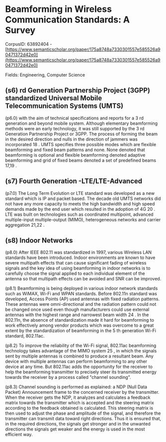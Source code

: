 # Beamforming in Wireless Communication Standards: A Survey

CorpusID: 63892404 - [https://www.semanticscholar.org/paper/175a8748a7330301557e585526a90471372d42e0](https://www.semanticscholar.org/paper/175a8748a7330301557e585526a90471372d42e0)

Fields: Engineering, Computer Science

## (s6) rd Generation Partnership Project (3GPP) standardized Universal Mobile Telecommunication Systems (UMTS)
(p6.0) with the aim of technical specifications and reports for a 3 rd generation and beyond mobile system. Although elementary beamforming methods were an early technology, it was still supported by the 3 rd Generation Partnership Project or 3GPP. The process of forming the beam in the desired direction and nulls in the direction of jammers was incorporated 18 . UMTS specifies three possible modes which are flexible beamforming and fixed beam patterns and none. None denoted that beamforming is optional and flexible beamforming denoted adaptive beamforming and grid of fixed beams denoted a set of predefined beams 17,19 .
## (s7) Fourth Generation -LTE/LTE-Advanced
(p7.0) The Long Term Evolution or LTE standard was developed as a new standard which is IP and packet based. The decade old UMTS networks did not have any more capacity to meets the high bandwidth and high speed demands made by the end user which resulted in the adoption of 4G 20 . LTE was built on technologies such as coordinated multipoint, advanced multiple-input multiple-output (MIMO), heterogeneous networks and carrier aggregation 21,22 .
## (s8) Indoor Networks
(p8.0) After IEEE 802.11 was standardized in 1997, various Wireless LAN standards have been introduced. Indoor environments are known to have severe multipath effects that can cause significant fading of wireless signals and the key idea of using beamforming in indoor networks is to carefully choose the signal applied to each individual element of the antenna so that multipath effects can be avoided and SNR can be improved.

(p8.1) Beamforming is being deployed in various indoor network standards such as WiMAX, Wi-Fi and WPAN standards. Before 802.11n standard was developed, Access Points (AP) used antennas with fixed radiation patterns. These antennas were omni-directional and the radiation pattern could not be changed once used even though manufacturers could use external antennas with the highest range and narrowest beam width 24 . In the 802.11n, the absence of standardization made it hard for beamforming to work effectively among vendor products which was overcome to a great extent by the standardization of beamforming in the 5 th generation Wi-Fi standard, 802.11ac.

(p8.2) To improve the reliability of the Wi-Fi signal, 802.11ac beamforming technology takes advantage of the MIMO system 25 , in which the signals sent by multiple antennas is combined to produce a resultant beam. Any device with multiple antennas can perform beamforming to any other device at any time. But 802.11ac adds the opportunity for the receiver to help the beamforming transmitter to precisely steer its transmitted energy towards the receiver by a process called "channel sounding".

(p8.3) Channel sounding is performed as explained: a NDP (Null Data Packet) Announcement frame to the concerned receiver by the transmitter. When the receiver gets the NDP, it analyzes and calculates a feedback matrix towards the transmitter which is accepted and the steering matrix according to the feedback obtained is calculated. This steering matrix is then used to adjust the phase and amplitude of the signal, and therefore the transmitter can transmit data toward right directions. Thus it is ensured that, in the required directions, the signals get stronger and in the unwanted directions the signals get weaker and the energy is used in the most efficient way.
